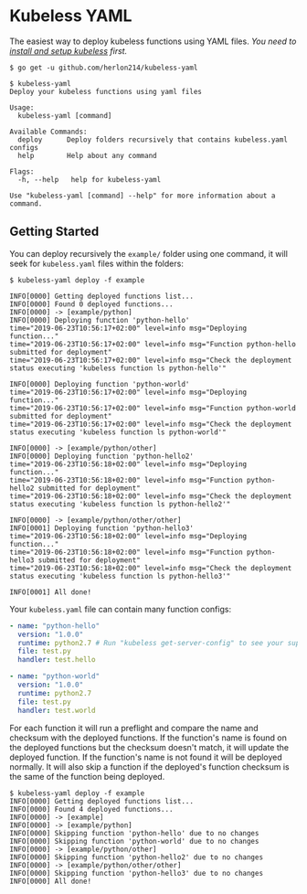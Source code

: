 # Kubeless YAML
The easiest way to deploy kubeless functions using YAML files. *You need to [install and setup kubeless](https://kubeless.io/docs/quick-start/) first.*

```
$ go get -u github.com/herlon214/kubeless-yaml
```

```
$ kubeless-yaml
Deploy your kubeless functions using yaml files

Usage:
  kubeless-yaml [command]

Available Commands:
  deploy      Deploy folders recursively that contains kubeless.yaml configs
  help        Help about any command

Flags:
  -h, --help   help for kubeless-yaml

Use "kubeless-yaml [command] --help" for more information about a command.
```

## Getting Started

You can deploy recursively the `example/` folder using one command, it will seek for `kubeless.yaml` files within the folders:
```
$ kubeless-yaml deploy -f example

INFO[0000] Getting deployed functions list...
INFO[0000] Found 0 deployed functions...
INFO[0000] -> [example/python]
INFO[0000] Deploying function 'python-hello'
time="2019-06-23T10:56:17+02:00" level=info msg="Deploying function..."
time="2019-06-23T10:56:17+02:00" level=info msg="Function python-hello submitted for deployment"
time="2019-06-23T10:56:17+02:00" level=info msg="Check the deployment status executing 'kubeless function ls python-hello'"

INFO[0000] Deploying function 'python-world'
time="2019-06-23T10:56:17+02:00" level=info msg="Deploying function..."
time="2019-06-23T10:56:17+02:00" level=info msg="Function python-world submitted for deployment"
time="2019-06-23T10:56:17+02:00" level=info msg="Check the deployment status executing 'kubeless function ls python-world'"

INFO[0000] -> [example/python/other]
INFO[0000] Deploying function 'python-hello2'
time="2019-06-23T10:56:18+02:00" level=info msg="Deploying function..."
time="2019-06-23T10:56:18+02:00" level=info msg="Function python-hello2 submitted for deployment"
time="2019-06-23T10:56:18+02:00" level=info msg="Check the deployment status executing 'kubeless function ls python-hello2'"

INFO[0000] -> [example/python/other/other]
INFO[0001] Deploying function 'python-hello3'
time="2019-06-23T10:56:18+02:00" level=info msg="Deploying function..."
time="2019-06-23T10:56:18+02:00" level=info msg="Function python-hello3 submitted for deployment"
time="2019-06-23T10:56:18+02:00" level=info msg="Check the deployment status executing 'kubeless function ls python-hello3'"

INFO[0001] All done!
```

Your `kubeless.yaml` file can contain many function configs:
```yaml
- name: "python-hello"
  version: "1.0.0"
  runtime: python2.7 # Run "kubeless get-server-config" to see your supported runtimes
  file: test.py
  handler: test.hello

- name: "python-world"
  version: "1.0.0"
  runtime: python2.7
  file: test.py
  handler: test.world
```


For each function it will run a preflight and compare the name and checksum with the deployed functions. If the function's name is found on the deployed functions but the checksum doesn't match, it will update the deployed function. If the function's name is not found it will be deployed normally. It will also skip a function if the deployed's function checksum is the same of the function being deployed.

```
$ kubeless-yaml deploy -f example
INFO[0000] Getting deployed functions list...
INFO[0000] Found 4 deployed functions...
INFO[0000] -> [example]
INFO[0000] -> [example/python]
INFO[0000] Skipping function 'python-hello' due to no changes
INFO[0000] Skipping function 'python-world' due to no changes
INFO[0000] -> [example/python/other]
INFO[0000] Skipping function 'python-hello2' due to no changes
INFO[0000] -> [example/python/other/other]
INFO[0000] Skipping function 'python-hello3' due to no changes
INFO[0000] All done!
```
